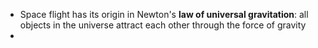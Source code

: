 - Space flight has its origin in Newton's **law of universal gravitation**: all objects in the universe attract each other through the force of gravity
- 